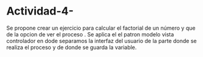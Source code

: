# Actividad-4-
Se propone crear un ejercicio para calcular el factorial de un número 
y que de la opcion de ver el proceso .
Se aplica el el patron modelo vista controlador en dode separamos la interfaz del usuario de la parte donde se realiza el proceso y de donde se guarda la variable.
